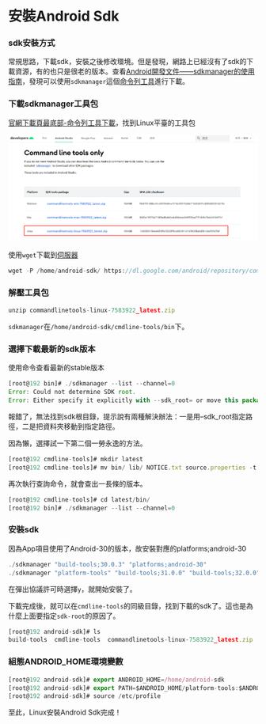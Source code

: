 # 安裝Android Sdk

### sdk安裝方式

常規思路，下載sdk，安裝之後修改環境。但是發現，網路上已經沒有了sdk的下載資源，有的也只是很老的版本。查看[Android開發文件——sdkmanager的使用指南](https://developer.android.google.cn/studio/command-line/sdkmanager)，發現可以使用`sdkmanager`這個[命令列工具](https://cloud.tencent.com/product/cli?from=10680)進行下載。

### 下載sdkmanager工具包

[官網下載頁最底部-命令列工具下載](https://developer.android.google.cn/studio)，找到Linux平臺的工具包 

![](images/1afcd5d6e4e6f9c9c671623cc62ab795.png)

使用`wget`下載到[伺服器](https://cloud.tencent.com/product/cvm?from=10680)

```javascript
wget -P /home/android-sdk/ https://dl.google.com/android/repository/commandlinetools-linux-7583922_latest.zip
```



### 解壓工具包

```javascript
unzip commandlinetools-linux-7583922_latest.zip
```



`sdkmanager`在`/home/android-sdk/cmdline-tools/bin`下。

### 選擇下載最新的sdk版本

使用命令查看最新的stable版本

```javascript
[root@192 bin]# ./sdkmanager --list --channel=0
Error: Could not determine SDK root.
Error: Either specify it explicitly with --sdk_root= or move this package into its expected location: <sdk>/cmdline-tools/latest/
```



報錯了，無法找到sdk根目錄，提示說有兩種解決辦法：一是用–sdk_root指定路徑，二是把資料夾移動到指定路徑。

因為懶，選擇試一下第二個一勞永逸的方法。

```javascript
[root@192 cmdline-tools]# mkdir latest
[root@192 cmdline-tools]# mv bin/ lib/ NOTICE.txt source.properties -t latest/
```



再次執行查詢命令，就會查出一長條的版本。

```javascript
[root@192 cmdline-tools]# cd latest/bin/
[root@192 bin]# ./sdkmanager --list --channel=0
```



### 安裝sdk

因為App項目使用了Android-30的版本，故安裝對應的platforms;android-30

```javascript
./sdkmanager "build-tools;30.0.3" "platforms;android-30"
./sdkmanager "platform-tools" "build-tools;31.0.0" "build-tools;32.0.0" "platforms;android-31" "platforms;android-32"
```



在彈出協議許可時選擇`y`，就開始安裝了。

下載完成後，就可以在`cmdline-tools`的同級目錄，找到下載的sdk了。這也是為什麼上面要指定`sdk-root`的原因了。

```javascript
[root@192 android-sdk]# ls
build-tools  cmdline-tools  commandlinetools-linux-7583922_latest.zip  emulator  licenses  patcher  platforms  platform-tools  tools
```



### 組態ANDROID_HOME環境變數

```javascript
[root@192 android-sdk]# export ANDROID_HOME=/home/android-sdk
[root@192 android-sdk]# export PATH=$ANDROID_HOME/platform-tools:$ANDROID_HOME/tools:$ANDROID_HOME/tools/bin:$PATH
[root@192 android-sdk]# source /etc/profile
```

至此，Linux安裝Android Sdk完成！
